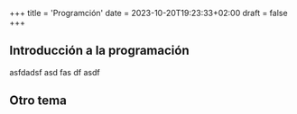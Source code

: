 +++
title = 'Programción'
date = 2023-10-20T19:23:33+02:00
draft = false
+++

## Introducción a la programación 
asfdadsf
asd
fas
df
asdf

## Otro tema

